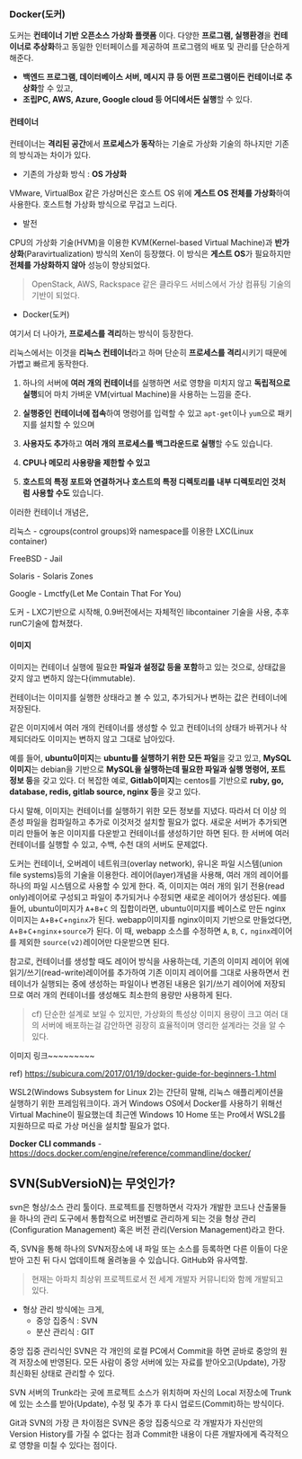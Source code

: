 

### Docker(도커)

도커는 **컨테이너 기반 오픈소스 가상화 플랫폼** 이다. 다양한 **프로그램, 실행환경**을 **컨테이너로 추상화**하고 동일한 인터페이스를 제공하여 프로그램의 배포 및 관리를 단순하게 해준다. 

* **백엔드 프로그램, 데이터베이스 서버, 메시지 큐 등 어떤 프로그램이든 컨테이너로 추상화**할 수 있고, 
* **조립PC, AWS, Azure, Google cloud 등 어디에서든 실행**할 수 있다.



#### 컨테이너

컨테이너는 **격리된 공간**에서 **프로세스가 동작**하는 기술로 가상화 기술의 하나지만 기존의 방식과는 차이가 있다.



* 기존의 가상화 방식 : **OS 가상화**

VMware, VirtualBox 같은 가상머신은 호스트 OS 위에 **게스트 OS 전체를 가상화**하여 사용한다. 호스트형 가상화 방식으로 무겁고 느리다.



* 발전

CPU의 가상화 기술(HVM)을 이용한 KVM(Kernel-based Virtual Machine)과 **반가상화**(Paravirtualization) 방식의 Xen이 등장했다. 이 방식은 **게스트 OS**가 필요하지만 **전체를 가상화하지 않아** 성능이 향상되었다. 

>  OpenStack, AWS, Rackspace 같은 클라우드 서비스에서 가상 컴퓨팅 기술의 기반이 되었다.



* Docker(도커)

여기서 더 나아가, **프로세스를 격리**하는 방식이 등장한다.

리눅스에서는 이것을 **리눅스 컨테이너**라고 하며 단순히 **프로세스를 격리**시키기 때문에 가볍고 빠르게 동작한다.

1.  하나의 서버에 **여러 개의 컨테이너**를 실행하면 서로 영향을 미치지 않고 **독립적으로 실행**되어 마치 가벼운 VM(virtual Machine)을 사용하는 느낌을 준다. 

2. **실행중인 컨테이너에 접속**하여 명령어를 입력할 수 있고 `apt-get`이나 `yum`으로 패키지를 설치할 수 있으며 

3. **사용자도 추가**하고 **여러 개의 프로세스를 백그라운드로 실행**할 수도 있습니다. 

4. **CPU나 메모리 사용량을 제한할 수 있고** 

5. **호스트의 특정 포트와 연결하거나 호스트의 특정 디렉토리를 내부 디렉토리인 것처럼 사용할 수도** 있습니다.



이러한 컨테이너 개념은,

리눅스 - cgroups(control groups)와 namespace를 이용한 LXC(Linux container)

FreeBSD - Jail

Solaris - Solaris Zones

Google - Lmctfy(Let Me Contain That For You)

도커 - LXC기반으로 시작해, 0.9버전에서는 자체적인 libcontainer 기술을 사용, 추후 runC기술에 합쳐졌다.



#### 이미지

이미지는 컨테이너 실행에 필요한 **파일과 설정값 등을 포함**하고 있는 것으로, 상태값을 갖지 않고 변하지 않는다(immutable).

컨테이너는 이미지를 실행한 상태라고 볼 수 있고, 추가되거나 변하는 값은 컨테이너에 저장된다. 

같은 이미지에서 여러 개의 컨테이너를 생성할 수 있고 컨테이너의 상태가 바뀌거나 삭제되더라도 이미지는 변하지 않고 그대로 남아있다.



예를 들어, **ubuntu이미지**는 **ubuntu를 실행하기 위한 모든 파일**을 갖고 있고, **MySQL이미지**는 debian을 기반으로 **MySQL을 실행하는데 필요한 파일과 실행 명령어, 포트 정보 등**을 갖고 있다. 더 복잡한 예로, **Gitlab이미지**는 centos를 기반으로 **ruby, go, database, redis, gitlab source, nginx 등**을 갖고 있다.

다시 말해, 이미지는 컨테이너를 실행하기 위한 모든 정보를 지녔다. 따라서 더 이상 의존성 파일을 컴파일하고 추가로 이것저것 설치할 필요가 없다. 새로운 서버가 추가되면 미리 만들어 놓은 이미지를 다운받고 컨테이너를 생성하기만 하면 된다. 한 서버에 여러 컨테이너를 실행할 수 있고, 수백, 수천 대의 서버도 문제없다.



도커는 컨테이너, 오버레이 네트워크(overlay network), 유니온 파일 시스템(union file systems)등의 기술을 이용한다. 레이어(layer)개념을 사용해, 여러 개의 레이어를 하나의 파일 시스템으로 사용할 수 있게 한다. 즉, 이미지는 여러 개의 읽기 전용(read only)레이어로 구성되고 파일이 추가되거나 수정되면 새로운 레이어가 생성된다. 예를 들어, ubuntu이미지가 `A`+`B`+`C` 의 집합이라면, ubuntu이미지를 베이스로 만든 nginx이미지는 `A`+`B`+`C`+`nginx`가 된다. webapp이미지를 nginx이미지 기반으로 만들었다면, `A`+`B`+`C`+`nginx`+`source`가 된다. 이 때, webapp 소스를 수정하면 `A`, `B`, `C,` `nginx`레이어를 제외한 `source(v2)`레이어만 다운받으면 된다.

참고로, 컨테이너를 생성할 때도 레이어 방식을 사용하는데, 기존의 이미지 레이어 위에 읽기/쓰기(read-write)레이어를 추가하여 기존 이미지 레이어를 그대로 사용하면서 컨테이너가 실행되는 중에 생성하는 파일이나 변경된 내용은 읽기/쓰기 레이어에 저장되므로 여러 개의 컨테이너를 생성해도 최소한의 용량만 사용하게 된다.

> cf) 단순한 설계로 보일 수 있지만, 가상화의 특성상 이미지 용량이 크고 여러 대의 서버에 배포하는걸 감안하면 굉장히 효율적이며 영리한 설계라는 것을 알 수 있다.







이미지 링크~~~~~~~~~

ref) https://subicura.com/2017/01/19/docker-guide-for-beginners-1.html













WSL2(Windows Subsystem for Linux 2)는 간단히 말해, 리눅스 애플리케이션을 실행하기 위한 프레임워크이다. 과거 Windows OS에서 Docker를 사용하기 위해선 Virtual Machine이 필요했는데 최근엔 Windows 10 Home 또는 Pro에서 WSL2를 지원하므로 따로 가상 머신을 설치할 필요가 없다.











**Docker CLI commands** - https://docs.docker.com/engine/reference/commandline/docker/













## SVN(SubVersioN)는 무엇인가?



svn은 형상/소스 관리 툴이다. 프로젝트를 진행하면서 각자가 개발한 코드나 산출물들을 하나의 관리 도구에서 통합적으로 버전별로 관리하게 되는 것을 형상 관리(Configuration Management) 혹은 버전 관리(Version Management)라고 한다.

즉, SVN을 통해 하나의 SVN저장소에 내 파일 또는 소스를 등록하면 다른 이들이 다운받아 고친 뒤 다시 업데이트해 올려놓을 수 있습니다. GitHub와 유사역할.

> 현재는 아파치 최상위 프로젝트로서 전 세계 개발자 커뮤니티와 함께 개발되고 있다.



* 형상 관리 방식에는 크게,
  * 중앙 집중식 : SVN
  * 분산 관리식 : GIT

중앙 집중 관리식인 SVN은 각 개인의 로컬 PC에서 Commit을 하면 곧바로 중앙의 원격 저장소에 반영된다. 모든 사람이 중앙 서버에 있는 자료를 받아오고(Update), 가장 최신화된 상태로 관리할 수 있다. 

SVN 서버의 Trunk라는 곳에 프로젝트 소스가 위치하며 자신의 Local 저장소에 Trunk에 있는 소스를 받아(Update), 수정 및 추가 후 다시 업로드(Commit)하는 방식이다.

Git과 SVN의 가장 큰 차이점은 SVN은 중앙 집중식으로 각 개발자가 자신만의 Version History를 가질 수 없다는 점과 Commit한 내용이 다른 개발자에게 즉각적으로 영향을 미칠 수 있다는 점이다.

 







































































